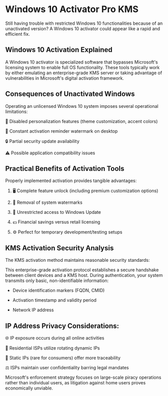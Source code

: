 # Windows 10 Activator Pro KMS
Still having trouble with restricted Windows 10 functionalities because of an unactivated version? A Windows 10 activator could appear like a rapid and efficient fix.



## Windows 10 Activation Explained
A Windows 10 activator is specialized software that bypasses Microsoft's licensing system to enable full OS functionality. These tools typically work by either emulating an enterprise-grade KMS server or taking advantage of vulnerabilities in Microsoft's digital activation framework.

## Consequences of Unactivated Windows
Operating an unlicensed Windows 10 system imposes several operational limitations:

 🛑 Disabled personalization features (theme customization, accent colors)

📝 Constant activation reminder watermark on desktop

🔒 Partial security update availability

⚠️ Possible application compatibility issues

## Practical Benefits of Activation Tools
Properly implemented activation provides tangible advantages:

1. 🖥️ Complete feature unlock (including premium customization options)

2. 🚫 Removal of system watermarks

3. 🔄 Unrestricted access to Windows Update

4. 💵 Financial savings versus retail licensing

5. ⚙️ Perfect for temporary development/testing setups

## KMS Activation Security Analysis
The KMS activation method maintains reasonable security standards:

This enterprise-grade activation protocol establishes a secure handshake between client devices and a KMS host. During authentication, your system transmits only basic, non-identifiable information:

- Device identification markers (FQDN, CMID)

- Activation timestamp and validity period

- Network IP address

## IP Address Privacy Considerations:
🌐 IP exposure occurs during all online activities

🔄 Residential ISPs utilize rotating dynamic IPs

🏢 Static IPs (rare for consumers) offer more traceability

⚖️ ISPs maintain user confidentiality barring legal mandates

Microsoft's enforcement strategy focuses on large-scale piracy operations rather than individual users, as litigation against home users proves economically unviable.
